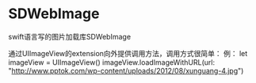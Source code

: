 # SDWebImage
swift语言写的图片加载库SDWebImage

通过UIImageView的extension向外提供调用方法，调用方式很简单：
例：
    let imageView = UIImageView()
    imageView.loadImageWithURL(url: "http://www.pptok.com/wp-content/uploads/2012/08/xunguang-4.jpg")


